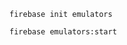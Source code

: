 <TimeStamp start="0:06" end="0:12">
  
  `firebase init emulators`
  
</TimeStamp>

<TimeStamp start="0:25" end="0:30">
  
  `firebase emulators:start`
  
</TimeStamp>

